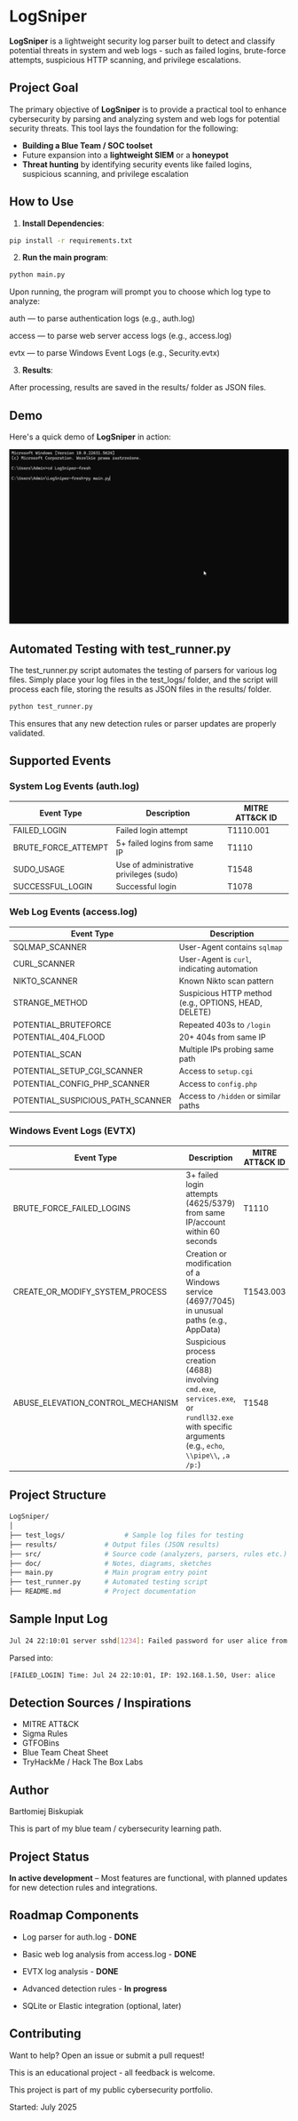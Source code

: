 # LogSniper

**LogSniper** is a lightweight security log parser built to detect and classify potential threats in system and web logs - such as failed logins, brute-force attempts, suspicious HTTP scanning, and privilege escalations.

## Project Goal

The primary objective of **LogSniper** is to provide a practical tool to enhance cybersecurity by parsing and analyzing system and web logs for potential security threats. This tool lays the foundation for the following:

- **Building a Blue Team / SOC toolset**
- Future expansion into a **lightweight SIEM** or a **honeypot**
- **Threat hunting** by identifying security events like failed logins, suspicious scanning, and privilege escalation

## How to Use

1. **Install Dependencies**:

```bash
pip install -r requirements.txt
```
2. **Run the main program**:
```bash
python main.py
```
Upon running, the program will prompt you to choose which log type to analyze:

auth — to parse authentication logs (e.g., auth.log)

access — to parse web server access logs (e.g., access.log)

evtx — to parse Windows Event Logs (e.g., Security.evtx)

3. **Results**:

After processing, results are saved in the results/ folder as JSON files.

## Demo

Here's a quick demo of **LogSniper** in action:

![LogSniper Demo](assets/LogSniper.gif)

## Automated Testing with test_runner.py

The test_runner.py script automates the testing of parsers for various log files. Simply place your log files in the test_logs/ folder, and the script will process each file, storing the results as JSON files in the results/ folder.
```bash
python test_runner.py
```
This ensures that any new detection rules or parser updates are properly validated.

## Supported Events

### System Log Events (auth.log)

| Event Type            | Description                             | MITRE ATT\&CK ID |
| --------------------- | --------------------------------------- | ---------------- |
| FAILED\_LOGIN         | Failed login attempt                    | T1110.001        |
| BRUTE\_FORCE\_ATTEMPT | 5+ failed logins from same IP           | T1110            |
| SUDO\_USAGE           | Use of administrative privileges (sudo) | T1548            |
| SUCCESSFUL\_LOGIN     | Successful login                        | T1078            |

### Web Log Events (access.log)

| Event Type                           | Description                                          |
| ------------------------------------ | ---------------------------------------------------- |
| SQLMAP\_SCANNER                      | User-Agent contains `sqlmap`                         |
| CURL\_SCANNER                        | User-Agent is `curl`, indicating automation          |
| NIKTO\_SCANNER                       | Known Nikto scan pattern                             |
| STRANGE\_METHOD                      | Suspicious HTTP method (e.g., OPTIONS, HEAD, DELETE) |
| POTENTIAL\_BRUTEFORCE                | Repeated 403s to `/login`                            |
| POTENTIAL\_404\_FLOOD                | 20+ 404s from same IP                                |
| POTENTIAL\_SCAN                      | Multiple IPs probing same path                       |
| POTENTIAL\_SETUP\_CGI\_SCANNER       | Access to `setup.cgi`                                |
| POTENTIAL\_CONFIG\_PHP\_SCANNER      | Access to `config.php`                               |
| POTENTIAL\_SUSPICIOUS\_PATH\_SCANNER | Access to `/hidden` or similar paths                 |

### Windows Event Logs (EVTX)

| Event Type                                | Description                                                                                  | MITRE ATT&CK ID |
| ----------------------------------------- | -------------------------------------------------------------------------------------------- | ---------------- |
| BRUTE_FORCE_FAILED_LOGINS                 | 3+ failed login attempts (4625/5379) from same IP/account within 60 seconds                  | T1110            |
| CREATE_OR_MODIFY_SYSTEM_PROCESS           | Creation or modification of a Windows service (4697/7045) in unusual paths (e.g., AppData)   | T1543.003        |
| ABUSE_ELEVATION_CONTROL_MECHANISM         | Suspicious process creation (4688) involving `cmd.exe`, `services.exe`, or `rundll32.exe` with specific arguments (e.g., `echo`, `\\pipe\\`, `,a /p:`) | T1548            |

## Project Structure
```bash
LogSniper/
│
├── test_logs/               # Sample log files for testing
├── results/            # Output files (JSON results)
├── src/                # Source code (analyzers, parsers, rules etc.)
├── doc/                # Notes, diagrams, sketches
├── main.py             # Main program entry point
├── test_runner.py      # Automated testing script
├── README.md           # Project documentation
```
## Sample Input Log
```bash
Jul 24 22:10:01 server sshd[1234]: Failed password for user alice from 192.168.1.50 port 51412 ssh2
```
Parsed into:
```bash
[FAILED_LOGIN] Time: Jul 24 22:10:01, IP: 192.168.1.50, User: alice
```

## Detection Sources / Inspirations

- MITRE ATT&CK
- Sigma Rules
- GTFOBins
- Blue Team Cheat Sheet
- TryHackMe / Hack The Box Labs

## Author

Bartłomiej Biskupiak

This is part of my blue team / cybersecurity learning path.

## Project Status

**In active development** – Most features are functional, with planned updates for new detection rules and integrations.

## Roadmap Components

- Log parser for auth.log - **DONE**

- Basic web log analysis from access.log - **DONE**

- EVTX log analysis - **DONE**

- Advanced detection rules - **In progress**

- SQLite or Elastic integration (optional, later)

## Contributing

Want to help? Open an issue or submit a pull request!

This is an educational project - all feedback is welcome.

This project is part of my public cybersecurity portfolio.

Started: July 2025